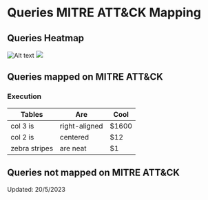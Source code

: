 # Queries MITRE ATT&CK Mapping

## Queries Heatmap

![Alt text](https://github.com/cyb3rmik3/KQL-threat-hunting-queries/blob/main/Threat%20Hunting/images/mitreattackheatmap.svg)
<img src="https://github.com/cyb3rmik3/KQL-threat-hunting-queries/blob/main/Threat%20Hunting/images/mitreattackheatmap.svg">

## Queries mapped on MITRE ATT&CK

### Execution

| Tables        | Are           | Cool  |
|---------------|---------------|-------|
| col 3 is      | right-aligned | $1600 |
| col 2 is      | centered      |   $12 |
| zebra stripes | are neat      |    $1 |

## Queries not mapped on MITRE ATT&CK

Updated: 20/5/2023
